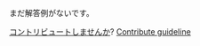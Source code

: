 
まだ解答例がないです。

[コントリビュートしませんか](https://github.com/BFEdev/BFE.dev-solutions/blob/main/question/logic_ja.md)?  [Contribute guideline](https://github.com/BFEdev/BFE.dev-solutions#how-to-contribute)
